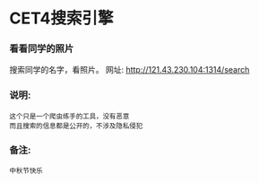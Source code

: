 CET4搜索引擎
===
### 看看同学的照片
搜索同学的名字，看照片。
网址: http://121.43.230.104:1314/search


### 说明:

    这个只是一个爬虫练手的工具，没有恶意
    而且搜索的信息都是公开的，不涉及隐私侵犯

### 备注:

    中秋节快乐
